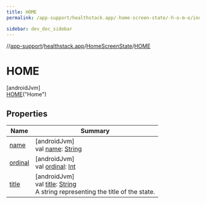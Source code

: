 ```yaml
---
title: HOME
permalink: /app-support/healthstack.app/-home-screen-state/-h-o-m-e/index.html

sidebar: dev_doc_sidebar
---
```

//[app-support](../../../../app-support.html)/[healthstack.app](../../index.html)/[HomeScreenState](../index.html)/[HOME](index.html)



# HOME



[androidJvm]\
[HOME](index.html)(&quot;Home&quot;)



## Properties


| Name | Summary |
|---|---|
| [name](../../../healthstack.app.pref/-app-stage/-onboarding/index.html#-372974862%2FProperties%2F-1544593023) | [androidJvm]<br>val [name](../../../healthstack.app.pref/-app-stage/-onboarding/index.html#-372974862%2FProperties%2F-1544593023): [String](https://kotlinlang.org/api/latest/jvm/stdlib/kotlin/-string/index.html) |
| [ordinal](../../../healthstack.app.pref/-app-stage/-onboarding/index.html#-739389684%2FProperties%2F-1544593023) | [androidJvm]<br>val [ordinal](../../../healthstack.app.pref/-app-stage/-onboarding/index.html#-739389684%2FProperties%2F-1544593023): [Int](https://kotlinlang.org/api/latest/jvm/stdlib/kotlin/-int/index.html) |
| [title](../title.html) | [androidJvm]<br>val [title](../title.html): [String](https://kotlinlang.org/api/latest/jvm/stdlib/kotlin/-string/index.html)<br>A string representing the title of the state. |

